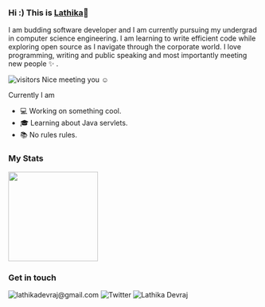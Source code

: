 ### Hi :) This is [Lathika](https://www.linkedin.com/in/lathika-devraj/)👋


I am budding software developer and I am currently pursuing my undergrad in computer science engineering. I am learning to write efficient code while exploring open source as I navigate through the corporate world. I love programming, writing and public speaking and most importantly meeting new people :sparkles: .

![visitors](https://visitor-badge.glitch.me/badge?page_id=LathikaDevraj) Nice meeting you :relaxed:

Currently I am
  * :computer: Working on something cool.
  * :mortar_board: Learning about Java servlets.
  * :books: No rules rules.


### My Stats
<img height="180em" src="https://github-readme-stats.vercel.app/api?username=LathikaDevraj&show_icons=true&hide_border=true&&count_private=true&include_all_commits=true" />

### Get in touch 
![lathikadevraj@gmail.com](https://img.shields.io/badge/Gmail-D14836?style=for-the-badge&logo=gmail&logoColor=white)
![Twitter](https://img.shields.io/badge/<DevrajLathika>-%231DA1F2.svg?style=for-the-badge&logo=Twitter&logoColor=white)
![[Lathika Devraj](https://www.linkedin.com/in/lathika-devraj/)](https://img.shields.io/badge/linkedin-%230077B5.svg?style=for-the-badge&logo=linkedin&logoColor=white)




